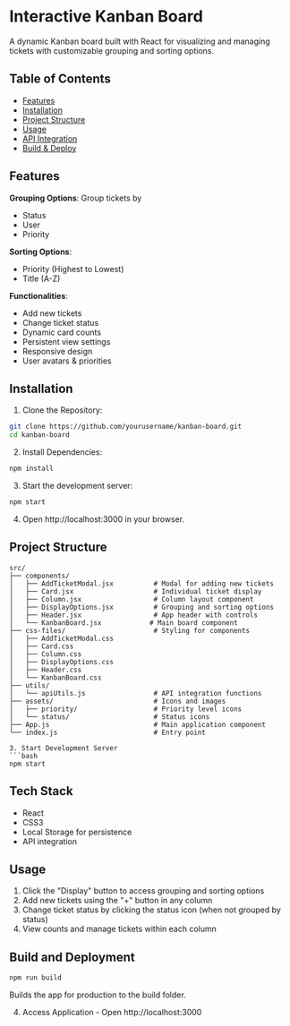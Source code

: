 # Interactive Kanban Board

A dynamic Kanban board built with React for visualizing and managing tickets with customizable grouping and sorting options.

## Table of Contents
- [Features](#features)
- [Installation](#installation)
- [Project Structure](#project-structure)
- [Usage](#usage)
- [API Integration](#api-integration) 
- [Build & Deploy](#build-and-deploy)

## Features

**Grouping Options**: Group tickets by
 - Status 
 - User
 - Priority

**Sorting Options**:
 - Priority (Highest to Lowest)
 - Title (A-Z)

**Functionalities**:
 - Add new tickets
 - Change ticket status
 - Dynamic card counts
 - Persistent view settings
 - Responsive design
 - User avatars & priorities

## Installation

1. Clone the Repository:
```bash
git clone https://github.com/yourusername/kanban-board.git
cd kanban-board
```

2. Install Dependencies:
```bash
npm install
```

3. Start the development server:
```bash
npm start
```

4. Open http://localhost:3000 in your browser.

## Project Structure

```plaintext
src/
├── components/
│   ├── AddTicketModal.jsx          # Modal for adding new tickets
│   ├── Card.jsx                    # Individual ticket display
│   ├── Column.jsx                  # Column layout component
│   ├── DisplayOptions.jsx          # Grouping and sorting options
│   ├── Header.jsx                  # App header with controls
│   └── KanbanBoard.jsx            # Main board component
├── css-files/                      # Styling for components
│   ├── AddTicketModal.css
│   ├── Card.css  
│   ├── Column.css
│   ├── DisplayOptions.css
│   ├── Header.css
│   └── KanbanBoard.css
├── utils/
│   └── apiUtils.js                 # API integration functions
├── assets/                         # Icons and images
│   ├── priority/                   # Priority level icons
│   └── status/                     # Status icons
├── App.js                          # Main application component
└── index.js                        # Entry point

3. Start Development Server
```bash
npm start
```

## Tech Stack

- React
- CSS3
- Local Storage for persistence
- API integration

## Usage

1. Click the "Display" button to access grouping and sorting options
2. Add new tickets using the "+" button in any column
3. Change ticket status by clicking the status icon (when not grouped by status)
4. View counts and manage tickets within each column

## Build and Deployment

```bash
npm run build
```

Builds the app for production to the build folder.


4. Access Application - Open http://localhost:3000
